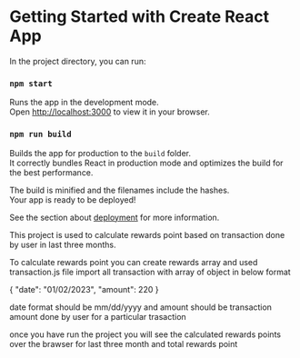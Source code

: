 # Getting Started with Create React App

In the project directory, you can run:

### `npm start`

Runs the app in the development mode.\
Open [http://localhost:3000](http://localhost:3000) to view it in your browser.


### `npm run build`

Builds the app for production to the `build` folder.\
It correctly bundles React in production mode and optimizes the build for the best performance.

The build is minified and the filenames include the hashes.\
Your app is ready to be deployed!

See the section about [deployment](https://facebook.github.io/create-react-app/docs/deployment) for more information.

This project is used to calculate rewards point based on transaction done by user in last three months.

To calculate rewards point you can create rewards array and used transaction.js file import all transaction with array of object in below format

{
"date": "01/02/2023",
    "amount": 220
}

date format should be mm/dd/yyyy and amount should be transaction amount done by user for a particular trasaction

once you have run the project you will see the calculated rewards points over the brawser for last three month and total rewards point